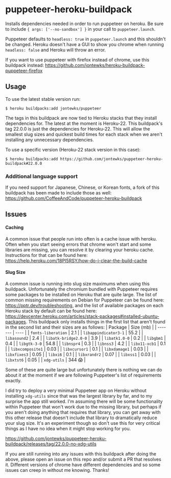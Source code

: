 # puppeteer-heroku-buildpack

Installs dependencies needed in order to run puppeteer on heroku. Be sure to include `{ args: ['--no-sandbox'] }` in your call to `puppeteer.launch`.

Puppeteer defaults to `headless: true` in `puppeteer.launch` and this shouldn't be changed. Heroku doesn't have a GUI to show you chrome when running `headless: false` and Heroku will throw an error.

If you want to use puppeteer with firefox instead of chrome, use this buildpack instead: https://github.com/jontewks/heroku-buildpack-puppeteer-firefox

## Usage

To use the latest stable version run:

```sh-session
$ heroku buildpacks:add jontewks/puppeteer
```

The tags in this buildpack are now tied to Heroku stacks that they install dependencies for. The latest at the moment is Heroku-22. This buildpack's tag 22.0.0 is just the dependencies for Heroku-22. This will allow the smallest slug sizes and quickest build times for each stack when we aren't installing any unnecessary dependencies.

To use a specific version (Heroku-22 stack version in this case):

```sh-session
$ heroku buildpacks:add https://github.com/jontewks/puppeteer-heroku-buildpack#22.0.0
```

### Additional language support

If you need support for Japanese, Chinese, or Korean fonts, a fork of this buildpack has been made to include those as well: https://github.com/CoffeeAndCode/puppeteer-heroku-buildpack

## Issues

#### Caching

A common issue that people run into often is a cache issue with heroku. Often when you start seeing errors that chrome won't start and some libraries are missing, you can resolve it by clearing your heroku cache. Instructions for that can be found here: https://help.heroku.com/18PI5RSY/how-do-i-clear-the-build-cache

#### Slug Size

A common issue is running into slug size maximums when using this buildpack. Unfortunately the chromium bundled with Puppeteer requires some packages to be installed on Heroku that are quite large. The list of common missing requirements on Debian for Puppeteer can be found here: https://pptr.dev/troubleshooting, and the list of available packages on each Heroku stack by default can be found here: https://devcenter.heroku.com/articles/stack-packages#installed-ubuntu-packages. This buildpack only installs things in the first list that aren't found in the second list and their sizes are as follows:
| Package | Size (mb) |
| ------- | ---- |
| `fonts-liberation` | 2.1 |
| `libappindicator3-1` | 55.2 |
| `libasound2` | 2.4 |
| `libatk-bridge2.0-0` | 3.9 |
| `libatk1.0-0` | 0.2 |
| `libgbm1` | 0.4 |
| `libgtk-3-0` | 54.8 |
| `libnspr4` | 0.3 |
| `libnss3` | 4.2 |
| `libx11-xcb1` | 0.1 |
| `libxcomposite1` | 0.03 |
| `libxcursor1` | 0.1 |
| `libxdamage1` | 0.03 |
| `libxfixes3` | 0.05 |
| `libxi6` | 0.1 |
| `libxrandr2` | 0.07 |
| `libxss1` | 0.03 |
| `libxtst6` | 0.05 |
| `xdg-utils` | 344 😱 |

Some of these are quite large but unfortunately there is nothing we can do about it at the moment if we are following Puppeteer's list of requirements exactly.

I did try to deploy a very minimal Puppeteer app on Heroku without installing `xdg-utils` since that was the largest library by far, and to my surprise the app still worked. I'm assuming there will be some functionality within Puppeteer that won't work due to the missing library, but perhaps if you aren't doing anything that requires that library, you can get away with this other release that doesn't include that library to dramatically reduce your slug size. It's an experiment though so don't use this for very critical things as I have no idea when it might stop working for you.

https://github.com/jontewks/puppeteer-heroku-buildpack/releases/tag/22.0.0-no-xdg-utils

If you are still running into any issues with this buildpack after doing the above, please open an issue on this repo and/or submit a PR that resolves it. Different versions of chrome have different dependencies and so some issues can creep in without me knowing. Thanks!

